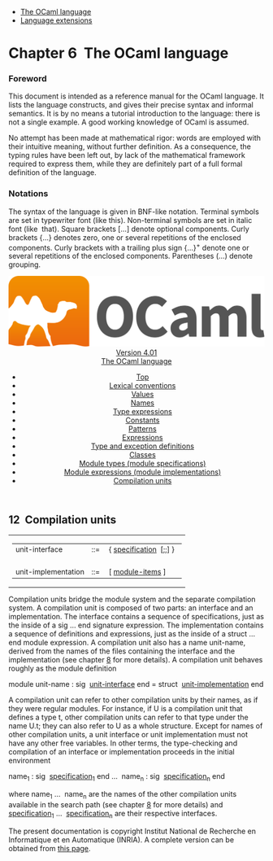 <!-- ((! set title Manual !)) ((! set documentation !)) ((! set manual !)) ((! set nobreadcrumb !)) -->
<div class="manual content"><ul class="part_menu"><li class="active"><a href="language.html">The OCaml language</a></li><li><a href="extn.html">Language extensions</a></li></ul>




<h1 class="chapter" id="sec59"><span>Chapter 6</span>&nbsp;&nbsp;The OCaml language</h1>
<p> <a id="c:refman"></a>

</p><h3 class="subsection" id="sec60">Foreword</h3>
<p>This document is intended as a reference manual for the OCaml
language. It lists the language constructs, and gives their precise
syntax and informal semantics. It is by no means a tutorial
introduction to the language: there is not a single example. A good
working knowledge of OCaml is assumed.</p><p>No attempt has been made at mathematical rigor: words are employed
with their intuitive meaning, without further definition. As a
consequence, the typing rules have been left out, by lack of the
mathematical framework required to express them, while they are
definitely part of a full formal definition of the language.</p><h3 class="subsection" id="sec61">Notations</h3>
<p>The syntax of the language is given in BNF-like notation. Terminal
symbols are set in typewriter font (<span class="c005"><span class="c007">like</span> <span class="c007">this</span></span>).
Non-terminal symbols are set in italic font (<span class="c014">like</span> &nbsp;<span class="c014">that</span>).
Square brackets […] denote optional components. Curly brackets
{…} denotes zero, one or several repetitions of the enclosed
components. Curly brackets with a trailing plus sign {…}<sup>+</sup>
denote one or several repetitions of the enclosed components.
Parentheses (…) denote grouping.</p><header><nav class="toc brand"><a class="brand" href="https://ocaml.org/"><img src="colour-logo-gray.svg" class="svg" alt="OCaml"></a></nav><nav class="toc"><div class="toc_version"><a href="/docs" id="version-select">Version 4.01</a></div><div class="toc_title"><a href="#">The OCaml language</a></div><ul><li class="top"><a href="#">Top</a></li>
<li><a href="lex.html#start-section">Lexical conventions</a>
</li><li><a href="values.html#start-section">Values</a>
</li><li><a href="names.html#start-section">Names</a>
</li><li><a href="types.html#start-section">Type expressions</a>
</li><li><a href="const.html#start-section">Constants</a>
</li><li><a href="patterns.html#start-section">Patterns</a>
</li><li><a href="expr.html#start-section">Expressions</a>
</li><li><a href="typedecl.html#start-section">Type and exception definitions</a>
</li><li><a href="classes.html#start-section">Classes</a>
</li><li><a href="modtypes.html#start-section">Module types (module specifications)</a>
</li><li><a href="modules.html#start-section">Module expressions (module implementations)</a>
</li><li><a href="compunit.html#start-section">Compilation units</a>
</li></ul></nav></header><a id="start-section"></a><section id="section">



<h2 class="section" id="sec209">12&nbsp;&nbsp;Compilation units</h2>
<table class="display dcenter"><tbody><tr class="c026"><td class="dcell"><table class="c002 cellpading0"><tbody><tr><td class="c025">
<a class="syntax" id="unit-interface"><span class="c014">unit-interface</span></a></td><td class="c022">::=</td><td class="c024">&nbsp;{&nbsp;<a class="syntax" href="modtypes.html#specification"><span class="c014">specification</span></a>&nbsp;&nbsp;[<span class="c008">;;</span>]&nbsp;}
&nbsp;</td></tr>
<tr><td class="c025">&nbsp;</td></tr>
<tr><td class="c025">
<a class="syntax" id="unit-implementation"><span class="c014">unit-implementation</span></a></td><td class="c022">::=</td><td class="c024">&nbsp;[&nbsp;<a class="syntax" href="modules.html#module-items"><span class="c014">module-items</span></a>&nbsp;]
</td></tr>
</tbody></table></td></tr>
</tbody></table><p>Compilation units bridge the module system and the separate
compilation system. A compilation unit is composed of two parts: an
interface and an implementation. The interface contains a sequence of
specifications, just as the inside of a <span class="c008">sig</span> … <span class="c008">end</span>
signature expression. The implementation contains a sequence of
definitions and expressions, just as the inside of a
<span class="c008">struct</span> … <span class="c008">end</span> module
expression. A compilation unit also has a name <span class="c014">unit-name</span>, derived
from the names of the files containing the interface and the
implementation (see chapter&nbsp;<a href="comp.html#c%3Acamlc">8</a> for more details). A
compilation unit behaves roughly as the module definition
</p><div class="center">
<span class="c005"><span class="c007">module</span> <span class="c014">unit-name</span> <span class="c007">:</span> <span class="c007">sig</span></span> &nbsp;<a class="syntax" href="#unit-interface"><span class="c014">unit-interface</span></a> <span class="c005"><span class="c007">end</span> <span class="c007">=</span>
<span class="c007">struct</span></span> &nbsp;<a class="syntax" href="#unit-implementation"><span class="c014">unit-implementation</span></a> <span class="c008">end</span>
</div><p>A compilation unit can refer to other compilation units by their
names, as if they were regular modules. For instance, if <span class="c007">U</span> is a
compilation unit that defines a type <span class="c007">t</span>, other compilation units can
refer to that type under the name <span class="c007">U.t</span>; they can also refer to <span class="c007">U</span> as
a whole structure. Except for names of other compilation units, a unit
interface or unit implementation must not have any other free variables.
In other terms, the type-checking and compilation of an interface or
implementation proceeds in the initial environment
</p><div class="center">
<span class="c014">name</span><sub>1</sub> <span class="c005"><span class="c007">:</span> <span class="c007">sig</span></span> &nbsp;<a class="syntax" href="modtypes.html#specification"><span class="c014">specification</span></a><sub>1</sub> <span class="c008">end</span> …
&nbsp;<span class="c014">name</span><sub><span class="c013">n</span></sub> <span class="c005"><span class="c007">:</span> <span class="c007">sig</span></span> &nbsp;<a class="syntax" href="modtypes.html#specification"><span class="c014">specification</span></a><sub><span class="c013">n</span></sub> <span class="c008">end</span>
</div><p>
where <span class="c014">name</span><sub>1</sub> … &nbsp;<span class="c014">name</span><sub><span class="c013">n</span></sub> are the names of the other
compilation units available in the search path (see
chapter&nbsp;<a href="comp.html#c%3Acamlc">8</a> for more details) and <a class="syntax" href="modtypes.html#specification"><span class="c014">specification</span></a><sub>1</sub> …
&nbsp;<a class="syntax" href="modtypes.html#specification"><span class="c014">specification</span></a><sub><span class="c013">n</span></sub> are their respective interfaces.

</p>




</section><div class="copyright">The present documentation is copyright Institut National de Recherche en Informatique et en Automatique (INRIA). A complete version can be obtained from <a href="http://caml.inria.fr/pub/docs/manual-ocaml/">this page</a>.</div></div>
